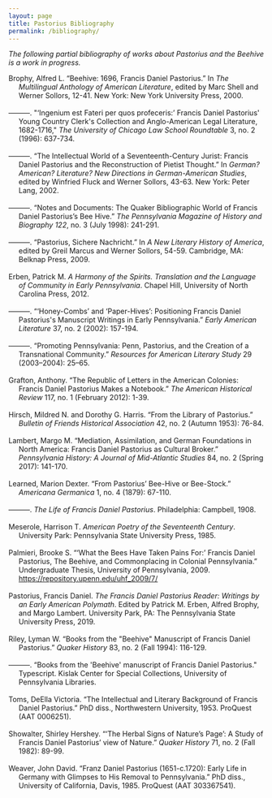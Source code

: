 ```yaml
---
layout: page
title: Pastorius Bibliography
permalink: /bibliography/
---
```


_The following partial bibliography of works about Pastorius and the Beehive is a work in progress._

<style media="all">
ul, li {margin: 0; padding:0; list-style: none;}
li {padding-left:20px; text-indent: -20px;}
</style>

<ul>

<li>Brophy, Alfred L. “Beehive: 1696, Francis Daniel Pastorius.” In <i>The Multilingual Anthology of American Literature</i>, edited by Marc Shell and Werner Sollors, 12-41. New York: New York University Press, 2000.</li>
<br>

<li>———. "‘Ingenium est Fateri per quos profeceris:’ Francis Daniel Pastorius' Young Country Clerk's Collection and Anglo-American Legal Literature, 1682-1716," <i>The University of Chicago Law School Roundtable</i> 3, no. 2 (1996): 637-734.</li>
<br>

<li>———. “The Intellectual World of a Seventeenth-Century Jurist: Francis Daniel Pastorius and the Reconstruction of Pietist Thought.” In <i>German? American? Literature? New Directions in German-American Studies</i>, edited by Winfried Fluck and Werner Sollors, 43-63. New York: Peter Lang, 2002.</li>
<br>

<li>———. “Notes and Documents: The Quaker Bibliographic World of Francis Daniel Pastorius’s Bee Hive.” <i>The Pennsylvania Magazine of History and Biography 122</i>, no. 3 (July 1998): 241-291.</li>
<br>

<li>———. “Pastorius, Sichere Nachricht.” In <i>A New Literary History of America</i>, edited by Greil Marcus and Werner Sollors, 54-59. Cambridge, MA: Belknap Press, 2009.</li>
<br>

<li>Erben, Patrick M. <i>A Harmony of the Spirits. Translation and the Language of Community in Early Pennsylvania</i>. Chapel Hill, University of North Carolina Press, 2012.</li>
<br>

<li>———. “‘Honey-Combs’ and ‘Paper-Hives’: Positioning Francis Daniel Pastorius's
Manuscript Writings in Early Pennsylvania.” <i>Early American Literature</i> 37, no. 2 (2002): 157-194.</li>
<br>

<li>———. “Promoting Pennsylvania: Penn, Pastorius, and the Creation of a Transnational Community.” <i>Resources for American Literary Study</i> 29 (2003–2004): 25–65.</li>
<br>

<li>Grafton, Anthony. “The Republic of Letters in the American Colonies: Francis Daniel Pastorius Makes a Notebook.” <i>The American Historical Review</i> 117, no. 1 (February 2012): 1-39.</li>
<br>

<li>Hirsch, Mildred N. and Dorothy G. Harris. “From the Library of Pastorius.” <i>Bulletin of Friends Historical Association</i> 42, no. 2 (Autumn 1953): 76-84.</li>
<br>

<li>Lambert, Margo M. “Mediation, Assimilation, and German Foundations in North America: Francis Daniel Pastorius as Cultural Broker.” <i>Pennsylvania History: A Journal of Mid-Atlantic Studies</i> 84, no. 2 (Spring 2017): 141-170.</li>
<br>

<li>Learned, Marion Dexter. “From Pastorius’ Bee-Hive or Bee-Stock.” <i>Americana Germanica</i> 1, no. 4 (1879): 67-110.</li>
<br>

<li>———. <i>The Life of Francis Daniel Pastorius</i>. Philadelphia: Campbell, 1908.</li>
<br>

<li>Meserole, Harrison T. <i>American Poetry of the Seventeenth Century</i>. University Park: Pennsylvania State University Press, 1985.</li>
<br>

<li>Palmieri, Brooke S. “‘What the Bees Have Taken Pains For:’ Francis Daniel Pastorius, The Beehive, and Commonplacing in Colonial Pennsylvania.” Undergraduate Thesis, University of Pennsylvania, 2009. <a href="https://repository.upenn.edu/uhf_2009/7/">https://repository.upenn.edu/uhf_2009/7/</a></li>
<br>

<li>Pastorius, Francis Daniel. <i>The Francis Daniel Pastorius Reader: Writings by an Early American Polymath</i>. Edited by Patrick M. Erben, Alfred Brophy, and Margo Lambert. University Park, PA: The Pennsylvania State University Press, 2019.</li>
<br>

<li>Riley, Lyman W. “Books from the "Beehive" Manuscript of Francis Daniel Pastorius.” <i>Quaker History</i> 83, no. 2 (Fall 1994): 116-129.</li>
<br>

<li>———. “Books from the 'Beehive' manuscript of Francis Daniel Pastorius." Typescript. Kislak Center for Special Collections, University of Pennsylvania Libraries.</li>
<br>

<li>Toms, DeElla Victoria. “The Intellectual and Literary Background of Francis Daniel Pastorius.” PhD diss., Northwestern University, 1953. ProQuest (AAT 0006251).</li>
<br>

<li>Showalter, Shirley Hershey. “‘The Herbal Signs of Nature’s Page’: A Study of Francis Daniel Pastorius’ view of Nature.” <i>Quaker History</i> 71, no. 2 (Fall 1982): 89-99.</li>
<br>

<li>Weaver, John David. “Franz Daniel Pastorius (1651-c.1720): Early Life in Germany with Glimpses to His Removal to Pennsylvania.” PhD diss., University of California, Davis, 1985. ProQuest (AAT 303367541).</li>
<br>

</ul>
